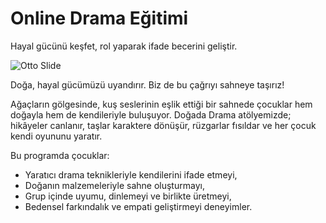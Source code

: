 # Online Drama Eğitimi

Hayal gücünü keşfet, rol yaparak ifade becerini geliştir.

![Otto Slide](@/assets/otto-slide-01.jpg)

Doğa, hayal gücümüzü uyandırır. Biz de bu çağrıyı sahneye taşırız!

Ağaçların gölgesinde, kuş seslerinin eşlik ettiği bir sahnede çocuklar hem doğayla hem de kendileriyle buluşuyor. Doğada Drama atölyemizde; hikâyeler canlanır, taşlar karaktere dönüşür, rüzgarlar fısıldar ve her çocuk kendi oyununu yaratır.

Bu programda çocuklar:

- Yaratıcı drama teknikleriyle kendilerini ifade etmeyi,
- Doğanın malzemeleriyle sahne oluşturmayı,
- Grup içinde uyumu, dinlemeyi ve birlikte üretmeyi,
- Bedensel farkındalık ve empati geliştirmeyi deneyimler.
